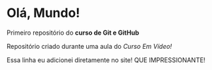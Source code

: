 # Olá, Mundo!
 Primeiro repositório do **curso de Git e GitHub**

 Repositório criado durante uma aula do *Curso Em Vídeo!*
 
 Essa linha eu adicionei diretamente no site! QUE IMPRESSIONANTE!
